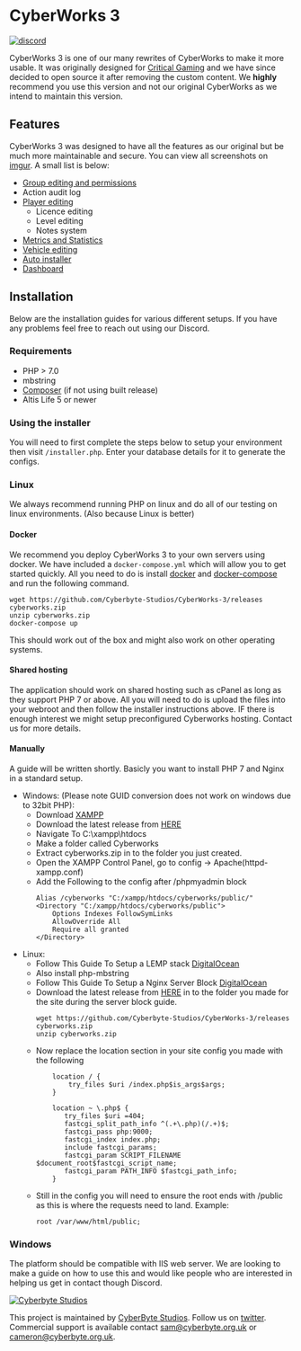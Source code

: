 # CyberWorks 3

[![discord](https://img.shields.io/badge/Discord-Join-7289DA.svg)](https://discord.gg/qHsTEhY)

CyberWorks 3 is one of our many rewrites of CyberWorks to make it more usable. It was originally designed for [Critical Gaming](https://criticalgaming.org/) and we have since decided to open source it after removing the custom content. We __highly__ recommend you use this version and not our original CyberWorks as we intend to maintain this version.

## Features
CyberWorks 3 was designed to have all the features as our original but be much more maintainable and secure. You can view all screenshots on [imgur](https://imgur.com/a/wq9Ue). A small list is below:

- [Group editing and permissions](https://i.imgur.com/GWWqkkF.png)
- Action audit log
- [Player editing](https://i.imgur.com/8myqjVX.png)
    - Licence editing
    - Level editing
    - Notes system
- [Metrics and Statistics](https://i.imgur.com/2KfoWbc.png)
- [Vehicle editing](https://i.imgur.com/5mSML9O.png)
- [Auto installer](https://i.imgur.com/3b908i2.png)
- [Dashboard](https://i.imgur.com/SgO4yky.png)


## Installation
Below are the installation guides for various different setups. If you have any problems feel free to reach out using our Discord.

### Requirements
- PHP > 7.0
- mbstring
- [Composer](https://getcomposer.org/) (if not using built release)
- Altis Life 5 or newer

### Using the installer
You will need to first complete the steps below to setup your environment then visit `/installer.php`. Enter your database details for it to generate the configs.


### Linux
We always recommend running PHP on linux and do all of our testing on linux environments. (Also because Linux is better)

#### Docker
We recommend you deploy CyberWorks 3 to your own servers using docker. We have included a `docker-compose.yml` which will allow you to get started quickly. All you need to do is install [docker](https://docs.docker.com/engine/installation/) and [docker-compose](https://docs.docker.com/compose/install/) and run the following command.
   
    wget https://github.com/Cyberbyte-Studios/CyberWorks-3/releases cyberworks.zip
    unzip cyberworks.zip
    docker-compose up
    
This should work out of the box and might also work on other operating systems.

#### Shared hosting
The application should work on shared hosting such as cPanel as long as they support PHP 7 or above. All you will need to do is upload the files into your webroot and then follow the installer instructions above.
IF there is enough interest we might setup preconfigured Cyberworks hosting. Contact us for more details.

#### Manually
A guide will be written shortly. Basicly you want to install PHP 7 and Nginx in a standard setup.
* Windows: (Please note GUID conversion does not work on windows due to 32bit PHP):
    - Download [XAMPP](https://www.apachefriends.org/xampp-files/7.1.9/xampp-win32-7.1.9-0-VC14-installer.exe)
    - Download the latest release from [HERE](https://github.com/Cyberbyte-Studios/CyberWorks-3/releases)
    - Navigate To C:\xampp\htdocs
    - Make a folder called Cyberworks
    - Extract cyberworks.zip in to the folder you just created.
    - Open the XAMPP Control Panel, go to config -> Apache(httpd-xampp.conf)
    - Add the Following to the config after /phpmyadmin block
        ```
        Alias /cyberworks "C:/xampp/htdocs/cyberworks/public/"
        <Directory "C:/xampp/htdocs/cyberworks/public">
            Options Indexes FollowSymLinks
            AllowOverride All
            Require all granted
        </Directory>
* Linux:
    - Follow This Guide To Setup a LEMP stack [DigitalOcean](https://www.digitalocean.com/community/tutorials/how-to-install-linux-nginx-mysql-php-lemp-stack-in-ubuntu-16-04)
    - Also install php-mbstring 
    - Follow This Guide To Setup a Nginx Server Block [DigitalOcean](https://www.digitalocean.com/community/tutorials/how-to-set-up-nginx-server-blocks-virtual-hosts-on-ubuntu-16-04) 
    - Download the latest release from [HERE](https://github.com/Cyberbyte-Studios/CyberWorks-3/releases) in to the folder you made for the site during the server block guide.
        ```
        wget https://github.com/Cyberbyte-Studios/CyberWorks-3/releases cyberworks.zip
        unzip cyberworks.zip
    - Now replace the location section in your site config you made with the following
        ```  
            location / {
                try_files $uri /index.php$is_args$args;
            }
            
            location ~ \.php$ {
               try_files $uri =404;
               fastcgi_split_path_info ^(.+\.php)(/.+)$;
               fastcgi_pass php:9000;
               fastcgi_index index.php;
               include fastcgi_params;
               fastcgi_param SCRIPT_FILENAME $document_root$fastcgi_script_name;
               fastcgi_param PATH_INFO $fastcgi_path_info;
            }
    - Still in the config you will need to ensure the root ends with /public as this is where the requests need to land. Example:
        ```
        root /var/www/html/public;

### Windows
The platform should be compatible with IIS web server. We are looking to make a guide on how to use this and would like people who are interested in helping us get in contact though Discord.


[![Cyberbyte Studios](https://i.imgur.com/qeXU9CH.png)](https://cyberbyte.org.uk/)

This project is maintained by [CyberByte Studios](https://cyberbyte.org.uk/). Follow us on [twitter](https://twitter.com/cyberbytestudio). Commercial support is available contact sam@cyberbyte.org.uk or cameron@cyberbyte.org.uk.
